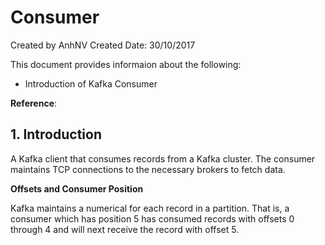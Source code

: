 # Consumer
Created by AnhNV Created Date: 30/10/2017

This document provides informaion about the following:

- Introduction of Kafka Consumer

**Reference**:


## 1. Introduction

A Kafka client that consumes records from a Kafka cluster. The consumer maintains TCP connections to the necessary brokers to fetch data.

**Offsets and Consumer Position**

Kafka maintains a numerical for each record in a partition. That is, a consumer which has position 5 has consumed records with offsets 0 through 4 and will next receive the record with offset 5. 
